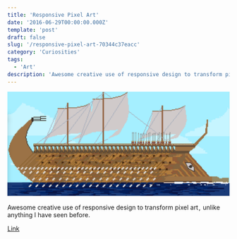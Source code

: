 ```yaml
---
title: 'Responsive Pixel Art'
date: '2016-06-29T00:00:00.000Z'
template: 'post'
draft: false
slug: '/responsive-pixel-art-70344c37eacc'
category: 'Curiosities'
tags:
  - 'Art'
description: 'Awesome creative use of responsive design to transform pixel art ,  unlike anything I have seen before.'
---
```


![](./images/responsive-pixel-art-1.png)

Awesome creative use of responsive design to transform pixel art ,  unlike anything I have seen before.

[Link](http://essenmitsosse.de/pixel/)
